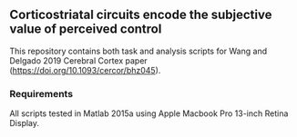 ## Corticostriatal circuits encode the subjective value of perceived control

This repository contains both task and analysis scripts for Wang and Delgado 2019 Cerebral Cortex paper (https://doi.org/10.1093/cercor/bhz045). 

### Requirements
All scripts tested in Matlab 2015a using Apple Macbook Pro 13-inch Retina Display.
